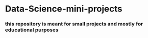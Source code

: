 # Data-Science-mini-projects
### this repository is meant for small projects and mostly for educational purposes
